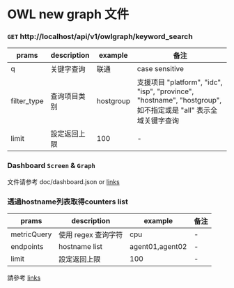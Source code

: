 # OWL new graph 文件

### `GET` http://localhost/api/v1/owlgraph/keyword_search

| prams | description | example | 备注 |  
| ----- | ----------- | ------- | --- |
| q | 关键字查询 | 联通 | case sensitive |
| filter_type | 查询项目类别  | hostgroup | 支援项目 "platform", "idc", "isp", "province", "hostname", "hostgroup", 如不指定或是 "all" 表示全域关键字查询 |
| limit | 設定返回上限 | 100 | - |

### Dashboard `Screen` & `Graph`
文件请参考 doc/dashboard.json or [links](https://htmlpreview.github.io/?https://github.com/fwtpe/owl/modules/f2e-api/blob/owl_new_graph/doc/dahsboard.html)


### 透過hostname列表取得counters list
| prams | description | example | 备注 |  
| ----- | ----------- | ------- | --- |
| metricQuery | 使用 regex 查询字符  | cpu | - |
| endpoints | hostname list  | agent01,agent02 | - |
| limit | 設定返回上限 | 100 | - |
請參考 [links](https://masato25.github.io/owl_backend/#/endpointstr_counter)
